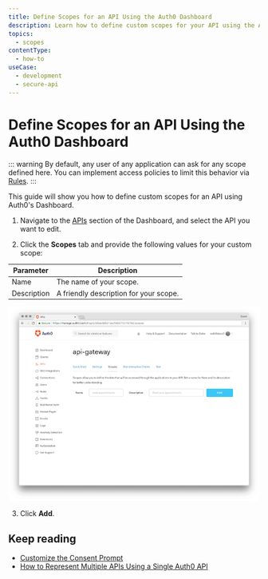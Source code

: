 ```yaml
---
title: Define Scopes for an API Using the Auth0 Dashboard
description: Learn how to define custom scopes for your API using the Auth0 Dashboard.
topics:
  - scopes
contentType:
  - how-to
useCase:
  - development
  - secure-api
---
```

# Define Scopes for an API Using the Auth0 Dashboard

::: warning
By default, any user of any application can ask for any scope defined here. You can implement access policies to limit this behavior via [Rules](/rules).
:::

This guide will show you how to define custom scopes for an API using Auth0's Dashboard.


1. Navigate to the [APIs](${manage_url}/#/apis) section of the Dashboard, and select the API you want to edit.

2. Click the **Scopes** tab and provide the following values for your custom scope:

| Parameter   | Description |
| ----------- | ----------- |
| Name        | The name of your scope. |
| Description | A friendly description for your scope. |

![API Scopes](/media/articles/scopes/api-scopes.png)

3. Click **Add**.


## Keep reading

- [Customize the Consent Prompt](/scopes/current/guides/customize-consent-prompt)
- [How to Represent Multiple APIs Using a Single Auth0 API](/api-auth/tutorials/represent-multiple-apis)
